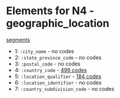 # Elements for N4 - geographic_location
[segments](../segments.md)
* 1: `:city_name` - no codes
* 2: `:state_province_code` - no codes
* 3: `:postal_code` - no codes
* 4: `:country_code` - [498 codes](../elements/N4_4.md)
* 5: `:location_qualifier` - [184 codes](../elements/N4_5.md)
* 6: `:location_identifier` - no codes
* 7: `:country_subdivision_code` - no codes

